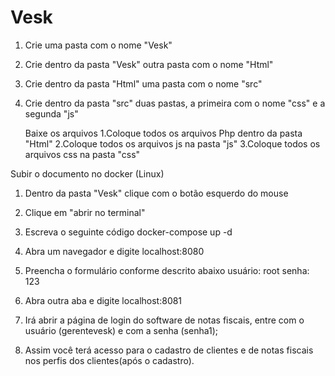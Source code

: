 # Vesk
1. Crie uma pasta com o nome "Vesk"
2. Crie dentro da pasta "Vesk" outra pasta com o nome "Html"
3. Crie dentro da pasta "Html" uma pasta com o nome "src"
4. Crie dentro da pasta "src" duas pastas, a primeira com o nome "css" e a segunda "js"

   Baixe os arquivos
   1.Coloque todos os arquivos Php dentro da pasta "Html"
   2.Coloque todos os arquivos js na pasta "js"
   3.Coloque todos os arquivos css na pasta "css"

Subir o documento no docker (Linux)
1. Dentro da pasta "Vesk" clique com o botão esquerdo do mouse
2. Clique em "abrir no terminal"
3. Escreva o seguinte código
   docker-compose up -d

1. Abra um navegador e digite localhost:8080
2. Preencha o formulário conforme descrito abaixo
usuário: root
senha: 123



1. Abra outra aba e digite localhost:8081
2. Irá abrir a página de login do software de notas fiscais, entre com o usuário (gerentevesk) e com a senha (senha1);
3. Assim você terá acesso para o cadastro de clientes e de notas fiscais nos perfis dos clientes(após o cadastro).
